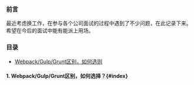 ### 前言

最近考虑换工作，在参与各个公司面试的过程中遇到了不少问题，在此记录下来。希望在今后的面试中能有能派上用场。


### 目录
- [Webpack/Gulp/Grunt区别，如何选则](#index)

#### 1. Webpack/Gulp/Grunt区别，如何选择？{#index}
